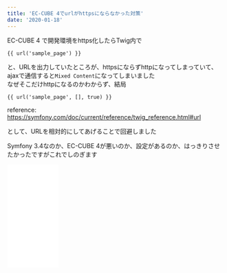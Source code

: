 ```yaml
---
title: 'EC-CUBE 4でurlがhttpsにならなかった対策'
date: '2020-01-18'
---
```


EC-CUBE 4 で開発環境をhttps化したらTwig内で

```
{{ url('sample_page') }}
```

と、URLを出力していたところが、httpsにならずhttpになってしまっていて、ajaxで通信すると`Mixed Content`になってしまいました  
なぜそこだけhttpになるのかわからず、結局

```
{{ url('sample_page', [], true) }}
```

reference: https://symfony.com/doc/current/reference/twig_reference.html#url

として、URLを相対的にしてあげることで回避しました  

Symfony 3.4なのか、EC-CUBE 4が悪いのか、設定があるのか、はっきりさせたかったですがこれでしのぎます

<iframe style="width:120px;height:240px;" marginwidth="0" marginheight="0" scrolling="no" frameborder="0" src="//rcm-fe.amazon-adsystem.com/e/cm?lt1=_blank&bc1=000000&IS2=1&bg1=FFFFFF&fc1=000000&lc1=0000FF&t=freks-22&language=ja_JP&o=9&p=8&l=as4&m=amazon&f=ifr&ref=as_ss_li_til&asins=4899774885&linkId=568393988a24b8994fce4b2496f8f03f"></iframe>